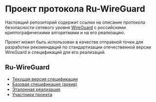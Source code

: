 # Проект протокола Ru-WireGuard

Настоящий репозиторий содержит ссылки на описание протокола безопасности сетевого уровня [WireGuard](https://www.wireguard.com/papers/wireguard.pdf) с российскими криптографическими алгоритмами и на его реализацию.

Проект может быть использован в качестве отправной точки для разработки рекомендаций по стандартизации отечественной версии WireGuard 
и спецификаций для его реализаций.

## Ru-WireGuard

- [Текущая версия спецификации](ruwireguard-draft.md)
- [Базовая спецификация (архив)](https://docs.google.com/document/d/1YncqzleySRWU8HzH7t7WrcIkQJTMMJm3OTE0jbu0K0A/edit?usp=sharing)
- [Эталонная реализация](https://github.com/bi-zone/ruwireguard-go)
- [Участники проекта](contributors.md)
